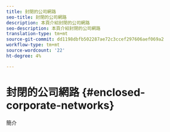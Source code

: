 ```yaml
---
title: 封閉的公司網路
seo-title: 封閉的公司網路
description: 本頁介紹封閉的公司網路
seo-description: 本頁介紹封閉的公司網路
translation-type: tm+mt
source-git-commit: dd1198dbfb502287ae72c3ccef297606aef069a2
workflow-type: tm+mt
source-wordcount: '22'
ht-degree: 4%

---
```



# 封閉的公司網路 {#enclosed-corporate-networks}

簡介